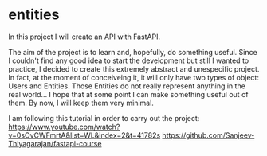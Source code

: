 # entities
In this project I will create an API with FastAPI.

The aim of the project is to learn and, hopefully, do something useful. Since 
I couldn't find any good idea to start the development but still I wanted
to practice, I decided to create this extremely abstract and unespecific 
project. In fact, at the moment of conceiveing it, it will only have two types
of object: Users and Entities. Those Entities do not really represent anything
in the real world... I hope that at some point I can make something useful out
of them. By now, I will keep them very minimal.

I am following this tutorial in order to carry out the project:
https://www.youtube.com/watch?v=0sOvCWFmrtA&list=WL&index=2&t=41782s
https://github.com/Sanjeev-Thiyagarajan/fastapi-course

